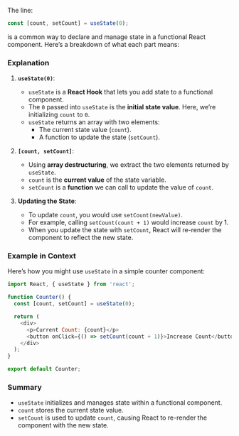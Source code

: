 The line:

```javascript
const [count, setCount] = useState(0);
```

is a common way to declare and manage state in a functional React component. Here’s a breakdown of what each part means:

### Explanation

1. **`useState(0)`**:
   - `useState` is a **React Hook** that lets you add state to a functional component.
   - The `0` passed into `useState` is the **initial state value**. Here, we’re initializing `count` to `0`.
   - `useState` returns an array with two elements:
     - The current state value (`count`).
     - A function to update the state (`setCount`).

2. **`[count, setCount]`**:
   - Using **array destructuring**, we extract the two elements returned by `useState`.
   - `count` is the **current value** of the state variable.
   - `setCount` is a **function** we can call to update the value of `count`.

3. **Updating the State**:
   - To update `count`, you would use `setCount(newValue)`.
   - For example, calling `setCount(count + 1)` would increase `count` by 1.
   - When you update the state with `setCount`, React will re-render the component to reflect the new state.

### Example in Context

Here’s how you might use `useState` in a simple counter component:

```javascript
import React, { useState } from 'react';

function Counter() {
  const [count, setCount] = useState(0);

  return (
    <div>
      <p>Current Count: {count}</p>
      <button onClick={() => setCount(count + 1)}>Increase Count</button>
    </div>
  );
}

export default Counter;
```

### Summary

- `useState` initializes and manages state within a functional component.
- `count` stores the current state value.
- `setCount` is used to update `count`, causing React to re-render the component with the new state.